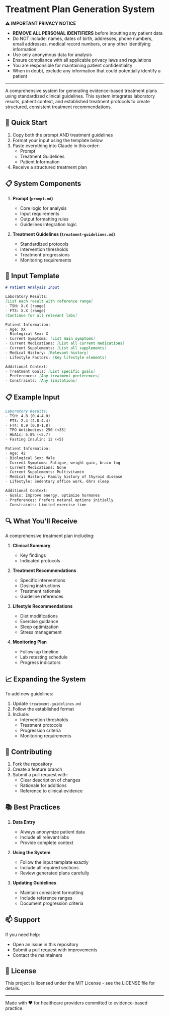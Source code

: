 # Treatment Plan Generation System

⚠️ **IMPORTANT PRIVACY NOTICE**
- **REMOVE ALL PERSONAL IDENTIFIERS** before inputting any patient data
- Do NOT include: names, dates of birth, addresses, phone numbers, email addresses, medical record numbers, or any other identifying information
- Use only anonymous data for analysis
- Ensure compliance with all applicable privacy laws and regulations
- You are responsible for maintaining patient confidentiality
- When in doubt, exclude any information that could potentially identify a patient

---

A comprehensive system for generating evidence-based treatment plans using standardized clinical guidelines. This system integrates laboratory results, patient context, and established treatment protocols to create structured, consistent treatment recommendations.

## 🚀 Quick Start

1. Copy both the prompt AND treatment guidelines
2. Format your input using the template below
3. Paste everything into Claude in this order:
   - Prompt
   - Treatment Guidelines
   - Patient Information
4. Receive a structured treatment plan

## 📋 System Components

1. **Prompt (`prompt.md`)**
   - Core logic for analysis
   - Input requirements
   - Output formatting rules
   - Guidelines integration logic

2. **Treatment Guidelines (`treatment-guidelines.md`)**
   - Standardized protocols
   - Intervention thresholds
   - Treatment progressions
   - Monitoring requirements

## 📝 Input Template

```markdown
# Patient Analysis Input

Laboratory Results:
[List each result with reference range]
- TSH: X.X (range)
- FT3: X.X (range)
[Continue for all relevant labs]

Patient Information:
- Age: XX
- Biological Sex: X
- Current Symptoms: [List main symptoms]
- Current Medications: [List all current medications]
- Current Supplements: [List all supplements]
- Medical History: [Relevant history]
- Lifestyle Factors: [Key lifestyle elements]

Additional Context:
- Treatment Goals: [List specific goals]
- Preferences: [Any treatment preferences]
- Constraints: [Any limitations]
```

## 📋 Example Input

```markdown
Laboratory Results:
- TSH: 4.8 (0.4-4.0)
- FT3: 2.4 (2.8-4.4)
- FT4: 0.9 (0.8-1.8)
- TPO Antibodies: 250 (<35)
- HbA1c: 5.8% (<5.7)
- Fasting Insulin: 12 (<5)

Patient Information:
- Age: 42
- Biological Sex: Male
- Current Symptoms: Fatigue, weight gain, brain fog
- Current Medications: None
- Current Supplements: Multivitamin
- Medical History: Family history of thyroid disease
- Lifestyle: Sedentary office work, 6hrs sleep

Additional Context:
- Goals: Improve energy, optimize hormones
- Preferences: Prefers natural options initially
- Constraints: Limited exercise time
```

## 🔍 What You'll Receive

A comprehensive treatment plan including:

1. **Clinical Summary**
   - Key findings
   - Indicated protocols

2. **Treatment Recommendations**
   - Specific interventions
   - Dosing instructions
   - Treatment rationale
   - Guideline references

3. **Lifestyle Recommendations**
   - Diet modifications
   - Exercise guidance
   - Sleep optimization
   - Stress management

4. **Monitoring Plan**
   - Follow-up timeline
   - Lab retesting schedule
   - Progress indicators

## 📈 Expanding the System

To add new guidelines:
1. Update `treatment-guidelines.md`
2. Follow the established format
3. Include:
   - Intervention thresholds
   - Treatment protocols
   - Progression criteria
   - Monitoring requirements

## 🤝 Contributing

1. Fork the repository
2. Create a feature branch
3. Submit a pull request with:
   - Clear description of changes
   - Rationale for additions
   - Reference to clinical evidence

## 📚 Best Practices

1. **Data Entry**
   - Always anonymize patient data
   - Include all relevant labs
   - Provide complete context

2. **Using the System**
   - Follow the input template exactly
   - Include all required sections
   - Review generated plans carefully

3. **Updating Guidelines**
   - Maintain consistent formatting
   - Include reference ranges
   - Document progression criteria

## 📫 Support

If you need help:
- Open an issue in this repository
- Submit a pull request with improvements
- Contact the maintainers

## 📜 License

This project is licensed under the MIT License - see the LICENSE file for details.

---

Made with ❤️ for healthcare providers committed to evidence-based practice.
